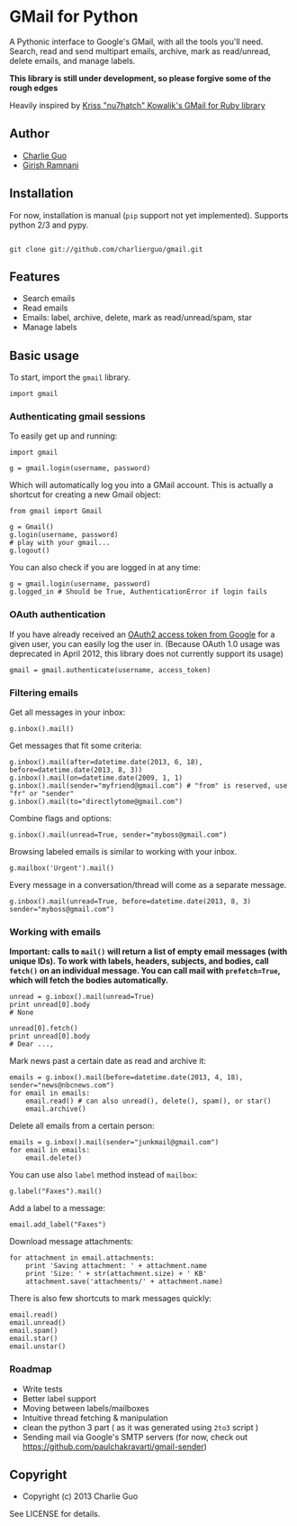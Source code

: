 # GMail for Python

A Pythonic interface to Google's GMail, with all the tools you'll need. Search, 
read and send multipart emails, archive, mark as read/unread, delete emails, 
and manage labels.

__This library is still under development, so please forgive some of the rough edges__

Heavily inspired by [Kriss "nu7hatch" Kowalik's GMail for Ruby library](https://github.com/nu7hatch/gmail)

## Author

* [Charlie Guo](https://github.com/charlierguo)
* [Girish Ramnani](https://github.com/girishramnani)

## Installation

For now, installation is manual (`pip` support not yet implemented). Supports python 2/3 and pypy.
```

git clone git://github.com/charlierguo/gmail.git

```

## Features

* Search emails
* Read emails 
* Emails: label, archive, delete, mark as read/unread/spam, star
* Manage labels

## Basic usage

To start, import the `gmail` library.

    import gmail
    
### Authenticating gmail sessions

To easily get up and running:

    import gmail 

    g = gmail.login(username, password)

Which will automatically log you into a GMail account. 
This is actually a shortcut for creating a new Gmail object:
    
    from gmail import Gmail

    g = Gmail()
    g.login(username, password)
    # play with your gmail...
    g.logout()

You can also check if you are logged in at any time:

    g = gmail.login(username, password)
    g.logged_in # Should be True, AuthenticationError if login fails

### OAuth authentication 

If you have already received an [OAuth2 access token from Google](https://developers.google.com/accounts/docs/OAuth2) for a given user, you can easily log the user in. (Because OAuth 1.0 usage was deprecated in April 2012, this library does not currently support its usage)

    gmail = gmail.authenticate(username, access_token)

### Filtering emails
    
Get all messages in your inbox:

    g.inbox().mail()

Get messages that fit some criteria:

    g.inbox().mail(after=datetime.date(2013, 6, 18), before=datetime.date(2013, 8, 3))
    g.inbox().mail(on=datetime.date(2009, 1, 1)
    g.inbox().mail(sender="myfriend@gmail.com") # "from" is reserved, use "fr" or "sender"
    g.inbox().mail(to="directlytome@gmail.com")

Combine flags and options:

    g.inbox().mail(unread=True, sender="myboss@gmail.com")
    
Browsing labeled emails is similar to working with your inbox.

    g.mailbox('Urgent').mail()
    
Every message in a conversation/thread will come as a separate message.

    g.inbox().mail(unread=True, before=datetime.date(2013, 8, 3) sender="myboss@gmail.com")
    
### Working with emails

__Important: calls to `mail()` will return a list of empty email messages (with unique IDs). To work with labels, headers, subjects, and bodies, call `fetch()` on an individual message. You can call mail with `prefetch=True`, which will fetch the bodies automatically.__

    unread = g.inbox().mail(unread=True)
    print unread[0].body
    # None

    unread[0].fetch()
    print unread[0].body
    # Dear ...,

Mark news past a certain date as read and archive it:

    emails = g.inbox().mail(before=datetime.date(2013, 4, 18), sender="news@nbcnews.com")
    for email in emails:
        email.read() # can also unread(), delete(), spam(), or star()
        email.archive()

Delete all emails from a certain person:

    emails = g.inbox().mail(sender="junkmail@gmail.com")
    for email in emails:
        email.delete()
     
You can use also `label` method instead of `mailbox`: 

    g.label("Faxes").mail()

Add a label to a message:

    email.add_label("Faxes")

Download message attachments:

    for attachment in email.attachments:
        print 'Saving attachment: ' + attachment.name
        print 'Size: ' + str(attachment.size) + ' KB'
        attachment.save('attachments/' + attachment.name)
    
There is also few shortcuts to mark messages quickly:

    email.read()
    email.unread()
    email.spam()
    email.star()
    email.unstar()

### Roadmap

* Write tests
* Better label support
* Moving between labels/mailboxes
* Intuitive thread fetching & manipulation
* clean the python 3 part ( as it was generated using `2to3` script )
* Sending mail via Google's SMTP servers (for now, check out https://github.com/paulchakravarti/gmail-sender)

## Copyright

* Copyright (c) 2013 Charlie Guo

See LICENSE for details.


